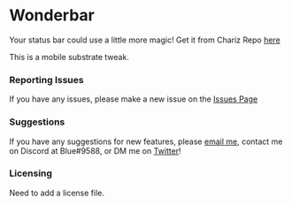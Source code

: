 # Wonderbar

Your status bar could use a little more magic! Get it from Chariz Repo [here](https://chariz.com/get/wonderbar)

This is a mobile substrate tweak.

### Reporting Issues
If you have any issues, please make a new issue on the [Issues Page](https://github.com/ifisq/Wonderbar/issues)

### Suggestions

If you have any suggestions for new features, please [email me](mailto:awesomeajn@gmail.com), contact me on Discord at Blue#9588, or DM me on [Twitter](https://twitter.com/ifisq)!

### Licensing

Need to add a license file.

